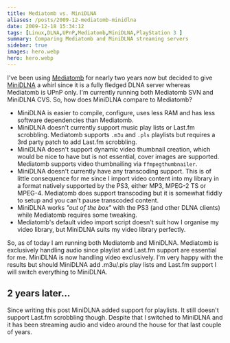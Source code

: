 ```yaml
---
title: Mediatomb vs. MiniDLNA
aliases: /posts/2009-12-mediatomb-minidlna
date: 2009-12-18 15:34:12
tags: [Linux,DLNA,UPnP,Mediatomb,MiniDLNA,PlayStation 3 ]
summary: Comparing Mediatomb and MiniDLNA streaming servers
sidebar: true
images: hero.webp
hero: hero.webp
---
```


I've been using [Mediatomb](http://mediatomb.cc/) for nearly two years now but
decided to give [MiniDLNA](http://sourceforge.net/projects/minidlna/) a whirl
since it is a fully fledged DLNA server whereas Mediatomb is UPnP only. I'm
currently running both Mediatomb SVN and MiniDLNA CVS. So, how does MiniDLNA
compare to Mediatomb?

 * MiniDLNA is easier to compile, configure, uses less RAM and has less software
    dependencies than Mediatomb.
 * MiniDLNA doesn't currently support music play lists or Last.fm scrobbling.
   Mediatomb supports `.m3u` and `.pls` playlists but requires a 3rd party patch
   to add Last.fm scrobbling.
 * MiniDLNA doesn't support dynamic video thumbnail creation, which would be
   nice to have but is not essential, cover images are supported. Mediatomb
   supports video thumbnailing via `ffmpegthumbnailer`.
 * MiniDLNA doesn't currently have any transcoding support. This is of little
   consequence for me since I import video content into my library in a format
   natively supported by the PS3, either MP3, MPEG-2 TS or MPEG-4. Mediatomb
   does support transcoding but it is somewhat fiddly to setup and you can't
   pause transcoded content.
 * MiniDLNA works _"out of the box"_ with the PS3 (and other DLNA clients)
   while Mediatomb requires some tweaking.
 * Mediatomb's default video import script doesn't suit how I organise my
   video library, but MiniDLNA suits my video library perfectly.

So, as of today I am running both Mediatomb and MiniDLNA. Mediatomb is
exclusively handling audio since playlist and Last.fm support are essential
for me. MiniDLNA is now handling video exclusively. I'm very happy with the
results but should MiniDLNA add .m3u/.pls play lists and Last.fm support I
will switch everything to MiniDLNA.

## 2 years later...

Since writing this post MiniDLNA added support for playlists. It still doesn't
support Last.fm scrobbling though. Despite that I switched to MiniDLNA and it
has been streaming audio and video around the house for that last couple of
years.
